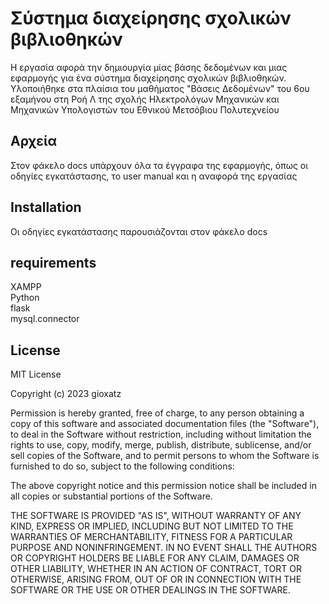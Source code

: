 # Σύστημα διαχείρησης σχολικών βιβλιοθηκών

Η εργασία αφορά την δημιουργία μίας βάσης δεδομένων και μιας εφαρμογής για ένα σύστημα διαχείρησης σχολικών βιβλιοθηκών. Υλοποιήθηκε στα πλαίσια του μαθήματος "Βάσεις Δεδομένων" του 6ου εξαμήνου στη Ροή Λ της σχολής Ηλεκτρολόγων Μηχανικών και Μηχανικών Υπολογιστών του Εθνικού Μετσόβιου Πολυτεχνείου

## Αρχεία
Στον φάκελο docs υπάρχουν όλα τα έγγραφα της εφαρμογής, όπως οι οδηγίες εγκατάστασης, το user manual και η αναφορά της εργασίας

## Installation

Οι οδηγίες εγκατάστασης παρουσιάζονται στον φάκελο docs

## requirements

XAMPP\
Python\
flask\
mysql.connector 




## License

MIT License

Copyright (c) 2023 gioxatz

Permission is hereby granted, free of charge, to any person obtaining a copy
of this software and associated documentation files (the "Software"), to deal
in the Software without restriction, including without limitation the rights
to use, copy, modify, merge, publish, distribute, sublicense, and/or sell
copies of the Software, and to permit persons to whom the Software is
furnished to do so, subject to the following conditions:

The above copyright notice and this permission notice shall be included in all
copies or substantial portions of the Software.

THE SOFTWARE IS PROVIDED "AS IS", WITHOUT WARRANTY OF ANY KIND, EXPRESS OR
IMPLIED, INCLUDING BUT NOT LIMITED TO THE WARRANTIES OF MERCHANTABILITY,
FITNESS FOR A PARTICULAR PURPOSE AND NONINFRINGEMENT. IN NO EVENT SHALL THE
AUTHORS OR COPYRIGHT HOLDERS BE LIABLE FOR ANY CLAIM, DAMAGES OR OTHER
LIABILITY, WHETHER IN AN ACTION OF CONTRACT, TORT OR OTHERWISE, ARISING FROM,
OUT OF OR IN CONNECTION WITH THE SOFTWARE OR THE USE OR OTHER DEALINGS IN THE
SOFTWARE.

